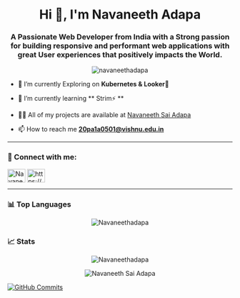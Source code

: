<h1 align="center">Hi 👋, I'm Navaneeth Adapa</h1>
<h3 align="center">A Passionate Web Developer from India with a Strong passion for building responsive and performant web applications with great User experiences that positively impacts the World.</h3>

<p align="center"> <img src="https://komarev.com/ghpvc/?username=navaneethadapa&label=Profile%20views&color=0e75b6&style=flat" alt="navaneethadapa" /> </p>

- 🔭 I’m currently Exploring on **Kubernetes & Looker🔎**

- 🌱 I’m currently learning ** Strim⚡ **

- 👨‍💻 All of my projects are available at [Navaneeth Sai Adapa](https://navaneeth.vercel.app/)

- 📫 How to reach me **20pa1a0501@vishnu.edu.in**
<hr>

<h3 align="left">🤝 Connect with me:</h3>
<p align="left">
<a href="https://twitter.com/Navaneeth_adapa" target="blank"><img align="center" src="https://raw.githubusercontent.com/rahuldkjain/github-profile-readme-generator/master/src/images/icons/Social/twitter.svg" alt="Navaneeth_adapa" height="30" width="40" /></a>
<a href="https://linkedin.com/in/navaneethsaiadapa/" target="blank"><img align="center" src="https://raw.githubusercontent.com/rahuldkjain/github-profile-readme-generator/master/src/images/icons/Social/linked-in-alt.svg" alt="https://www.linkedin.com/in/navaneethsaiadapa/" height="30" width="40" /></a>
</p>
<hr>

<h3 align="left">📊 Top Languages</h3>
<p align="center"> <img src="https://github-readme-stats.vercel.app/api/top-langs/?username=Navaneethadapa&layout=compact&theme=gotham" alt="Navaneethadapa" /><br/>

<h3 align="left">📈 Stats</h3>

<p align="center"> <img src="https://github-readme-stats.vercel.app/api?username=Navaneethadapa&show_icons=true&theme=gotham" alt="Navaneethadapa" />

<p align="center"> <img src="http://github-readme-streak-stats.herokuapp.com?user=Navaneethadapa&theme=gotham" alt="Navaneeth Sai Adapa" /> 
  
<a href="http://www.github.com/Navaneethadapa"><img src="https://github-readme-activity-graph.cyclic.app/graph?username=Navaneethadapa&theme=gotham" alt="GitHub Commits" /></a>

